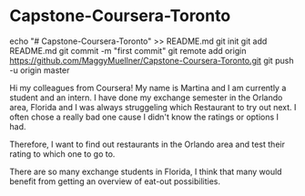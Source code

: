 # Capstone-Coursera-Toronto
echo "# Capstone-Coursera-Toronto" >> README.md
git init
git add README.md
git commit -m "first commit"
git remote add origin https://github.com/MaggyMuellner/Capstone-Coursera-Toronto.git
git push -u origin master

Hi my colleagues from Coursera!
My name is Martina and I am currently a student and an intern. I have done my exchange semester in the Orlando area, Florida and I was always struggeling which Restaurant to try out next. I often chose a really bad one cause I didn't know the ratings or options I had.

Therefore, I want to find out restaurants in the Orlando area and test their rating to which one to go to.

There are so many exchange students in Florida, I think that many would benefit from getting an overview of eat-out possibilities.
